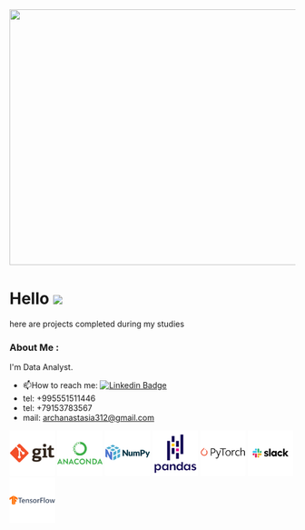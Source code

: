
<div>
  <img src="https://media.giphy.com/media/l378c04F2fjeZ7vH2/giphy.gif" width="700" height="450"/>
</div>


<h1>
  Hello
  <img src="https://media.giphy.com/media/hvRJCLFzcasrR4ia7z/giphy.gif" width="30px"/>
</h1>
here are projects completed during my studies

### About Me :
I'm Data Analyst.
- :mailbox:How to reach me: [![Linkedin Badge](https://img.shields.io/badge/-linkedin-blue?style=flat&logo=Linkedin&logoColor=white)](https://www.linkedin.com/in/anastasiia-ivanova-b8893a25b)
- tel: +995551511446
- tel: +79153783567
- mail: archanastasia312@gmail.com
<div>
  <img src="https://github.com/devicons/devicon/blob/master/icons/git/git-original-wordmark.svg" title="Git" **alt="Git" width="80" height="80"/>
  <img src="https://github.com/devicons/devicon/blob/master/icons/anaconda/anaconda-original-wordmark.svg" title="Anaconda" **alt="Git" width="80" height="80"/>
  <img src="https://github.com/devicons/devicon/blob/master/icons/numpy/numpy-original-wordmark.svg" title="Numpy" **alt="Git" width="80" height="80"/>
  <img src="https://github.com/devicons/devicon/blob/master/icons/pandas/pandas-original-wordmark.svg" title="Pandas" **alt="Git" width="80" height="80"/>
  <img src="https://github.com/devicons/devicon/blob/master/icons/pytorch/pytorch-original-wordmark.svg" title="Pytorch" **alt="Git" width="80" height="80"/>
  <img src="https://github.com/devicons/devicon/blob/master/icons/slack/slack-original-wordmark.svg" title="Slack" **alt="Git" width="80" height="80"/>
  <img src="https://github.com/devicons/devicon/blob/master/icons/tensorflow/tensorflow-original-wordmark.svg" title="Tensorflow" **alt="Git" width="80" height="80"/>
</div>

